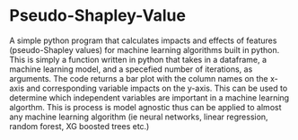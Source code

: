 # Pseudo-Shapley-Value
A simple python program that calculates impacts and effects of features (pseudo-Shapley values) for machine learning algorithms built in python.
This is simply a function written in python that takes in a dataframe, a machine learning model, and a specefied number of iterations, 
as arguments. The code returns a bar plot with the column names on the x-axis and corresponding variable impacts on the y-axis. This
can be used to determine which independent variables are important in a machine learning algorthm. This is process is model agnostic
thus can be applied to almost any machine learning algorithm (ie neural networks, linear regression, random forest, XG boosted trees 
etc.) 
